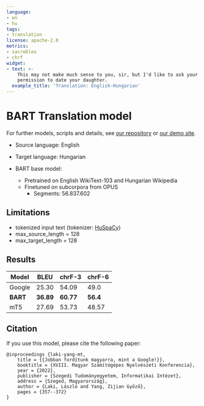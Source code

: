 ```yaml
---
language:
- en
- hu
tags:
- translation
license: apache-2.0
metrics:
- sacrebleu
- chrf
widget:
- text: >-
    This may not make much sense to you, sir, but I'd like to ask your
    permission to date your daughter.
  example_title: 'Translation: English-Hungarian'
---
```


# BART Translation model

For further models, scripts and details, see [our repository](https://github.com/nytud/machine-translation) or [our demo site](https://juniper.nytud.hu/demo/nlp).

- Source language: English
- Target language: Hungarian

- BART base model:
  - Pretrained on English WikiText-103 and Hungarian Wikipedia
  - Finetuned on subcorpora from OPUS
  	- Segments: 56.837.602

## Limitations

- tokenized input text (tokenizer: [HuSpaCy](https://huggingface.co/huspacy))
- max_source_length = 128
- max_target_length = 128

## Results

| Model | BLEU | chrF-3 | chrF-6 |
| ------------- | ------------- | ------------- | ------------- |
| Google | 25.30 | 54.09 | 49.0 |
| **BART** | **36.89** | **60.77** | **56.4** |
| mT5 | 27.69  | 53.73 | 48.57 |

## Citation
If you use this model, please cite the following paper:
```
@inproceedings {laki-yang-mt,
    title = {{Jobban fordítunk magyarra, mint a Google!}},
	booktitle = {XVIII. Magyar Számítógépes Nyelvészeti Konferencia},
	year = {2022},
	publisher = {Szegedi Tudományegyetem, Informatikai Intézet},
	address = {Szeged, Magyarország},
	author = {Laki, László and Yang, Zijian Győző},
	pages = {357--372}
}

```